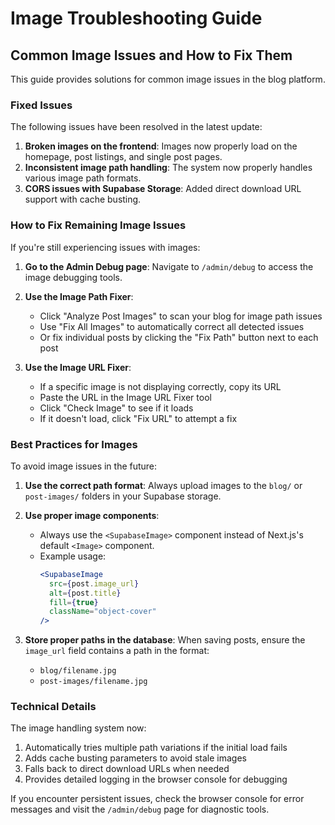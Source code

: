 # Image Troubleshooting Guide

## Common Image Issues and How to Fix Them

This guide provides solutions for common image issues in the blog platform.

### Fixed Issues

The following issues have been resolved in the latest update:

1. **Broken images on the frontend**: Images now properly load on the homepage, post listings, and single post pages.
2. **Inconsistent image path handling**: The system now properly handles various image path formats.
3. **CORS issues with Supabase Storage**: Added direct download URL support with cache busting.

### How to Fix Remaining Image Issues

If you're still experiencing issues with images:

1. **Go to the Admin Debug page**: Navigate to `/admin/debug` to access the image debugging tools.

2. **Use the Image Path Fixer**:

   - Click "Analyze Post Images" to scan your blog for image path issues
   - Use "Fix All Images" to automatically correct all detected issues
   - Or fix individual posts by clicking the "Fix Path" button next to each post

3. **Use the Image URL Fixer**:
   - If a specific image is not displaying correctly, copy its URL
   - Paste the URL in the Image URL Fixer tool
   - Click "Check Image" to see if it loads
   - If it doesn't load, click "Fix URL" to attempt a fix

### Best Practices for Images

To avoid image issues in the future:

1. **Use the correct path format**: Always upload images to the `blog/` or `post-images/` folders in your Supabase storage.

2. **Use proper image components**:

   - Always use the `<SupabaseImage>` component instead of Next.js's default `<Image>` component.
   - Example usage:
     ```jsx
     <SupabaseImage
       src={post.image_url}
       alt={post.title}
       fill={true}
       className="object-cover"
     />
     ```

3. **Store proper paths in the database**: When saving posts, ensure the `image_url` field contains a path in the format:
   - `blog/filename.jpg`
   - `post-images/filename.jpg`

### Technical Details

The image handling system now:

1. Automatically tries multiple path variations if the initial load fails
2. Adds cache busting parameters to avoid stale images
3. Falls back to direct download URLs when needed
4. Provides detailed logging in the browser console for debugging

If you encounter persistent issues, check the browser console for error messages and visit the `/admin/debug` page for diagnostic tools.

